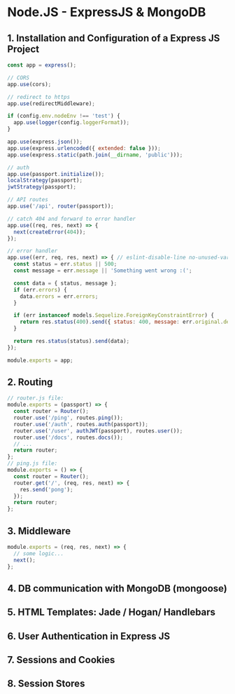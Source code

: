 # Node.JS - ExpressJS & MongoDB

## 1. Installation and Configuration of a Express JS Project
```js
const app = express();

// CORS
app.use(cors);

// redirect to https
app.use(redirectMiddleware);

if (config.env.nodeEnv !== 'test') {
  app.use(logger(config.loggerFormat));
}

app.use(express.json());
app.use(express.urlencoded({ extended: false }));
app.use(express.static(path.join(__dirname, 'public')));

// auth
app.use(passport.initialize());
localStrategy(passport);
jwtStrategy(passport);

// API routes
app.use('/api', router(passport));

// catch 404 and forward to error handler
app.use((req, res, next) => {
  next(createError(404));
});

// error handler
app.use((err, req, res, next) => { // eslint-disable-line no-unused-vars
  const status = err.status || 500;
  const message = err.message || 'Something went wrong :(';

  const data = { status, message };
  if (err.errors) {
    data.errors = err.errors;
  }

  if (err instanceof models.Sequelize.ForeignKeyConstraintError) {
    return res.status(400).send({ status: 400, message: err.original.detail });
  }

  return res.status(status).send(data);
});

module.exports = app;
```

## 2. Routing
```js
// router.js file:
module.exports = (passport) => {
  const router = Router();
  router.use('/ping', routes.ping());
  router.use('/auth', routes.auth(passport));
  router.use('/user', authJWT(passport), routes.user());
  router.use('/docs', routes.docs());
  // ...
  return router;
};
// ping.js file:
module.exports = () => {
  const router = Router();
  router.get('/', (req, res, next) => {
    res.send('pong');
  });
  return router;
};
```

## 3. Middleware
```js
module.exports = (req, res, next) => {
  // some logic...
  next();
};
```

## 4. DB communication with MongoDB (mongoose)
## 5. HTML Templates: Jade / Hogan/ Handlebars
## 6. User Authentication in Express JS
## 7. Sessions and Cookies
## 8. Session Stores

